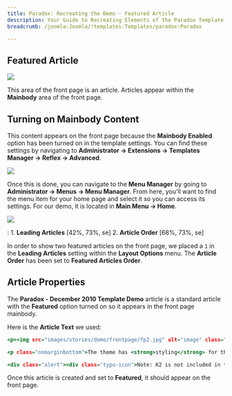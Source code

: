 ```yaml
---
title: Paradox: Recreating the Demo - Featured Article
description: Your Guide to Recreating Elements of the Paradox Template for Joomla
breadcrumb: /joomla:Joomla/!templates:Templates/paradox:Paradox

---
```


Featured Article
-----

![][demo]

This area of the front page is an article. Articles appear within the **Mainbody** area of the front page.

Turning on Mainbody Content
-----

This content appears on the front page because the **Mainbody Enabled** option has been turned on in the template settings. You can find these settings by navigating to **Administrator -> Extensions -> Templates Manager -> Reflex -> Advanced**.

![][advanced]

Once this is done, you can navigate to the **Menu Manager** by going to **Administrator -> Menus -> Menu Manager**. From here, you'll want to find the menu item for your home page and select it so you can access its settings. For our demo, it is located in **Main Menu -> Home**.

![][menu]

:   1. **Leading Articles** [42%, 73%, se]
    2. **Article Order** [68%, 73%, se]

In order to show two featured articles on the front page, we placed a `1` in the **Leading Articles** setting within the **Layout Options** menu. The **Article Order** has been set to **Featured Articles Order**.

Article Properties
-----

The **Paradox - December 2010 Template Demo** article is a standard article with the **Featured** option turned on so it appears in the front page mainbody.

Here is the **Article Text** we used:

~~~ .html
<p><img src="images/stories/demo/frontpage/fp2.jpg" alt="image" class="rt-image" width="400" height="131" /></p>

<p class="nomarginbottom">The theme has <strong>styling</strong> for the popular, content extension <strong>K2</strong>. K2 is a powerful extensions to expand the default content capabilities of <strong>Joomla</strong> exponentially, allowing for <strong>advanced</strong>, individual article <strong>layouts</strong>.</p>

<div class="alert"><div class="typo-icon">Note: K2 is not included in the RocketLauncher, and therefore, the launcher has been modified to account for this change, with different content items and module assignments.</div></div>
~~~

Once this article is created and set to **Featured**, it should appear on the front page.

[demo]: assets/demo_12.jpeg
[advanced]: assets/advanced.jpeg
[menu]: assets/menu.jpeg
